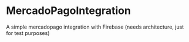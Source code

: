 # MercadoPagoIntegration
A simple mercadopago integration with Firebase (needs architecture, just for test purposes)

